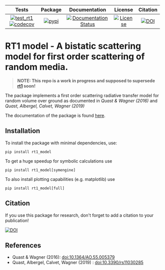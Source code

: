 
| Tests | Package | Documentation | License | Citation |
|:-:|:-:|:-:|:-:|:-:|
| [![test_rt1](https://github.com/TUW-GEO/rt1_model/actions/workflows/test_rt1.yml/badge.svg)](https://github.com/TUW-GEO/rt1_model/actions/workflows/test_rt1.yml)  [![codecov](https://codecov.io/gh/TUW-GEO/rt1_model/graph/badge.svg?token=UhC7x15MER)](https://codecov.io/gh/TUW-GEO/rt1_model) | [![pypi](https://img.shields.io/pypi/v/rt1_model)](https://pypi.org/project/rt1_model/) | [![Documentation Status](https://readthedocs.org/projects/rt1-model/badge/?version=latest)](https://rt1-model.readthedocs.io/en/latest/?badge=latest) | [![License](https://img.shields.io/badge/License-Apache_2.0-blue.svg)]([https://opensource.org/licenses/Apache-2.0](https://github.com/TUW-GEO/rt1_model/blob/master/LICENSE)) | [![DOI](https://zenodo.org/badge/709842988.svg)](https://zenodo.org/doi/10.5281/zenodo.10198659) |

# RT1 model - A bistatic scattering model for first order scattering of random media.

> **NOTE: This repo is a work in progress and supposed to supersede [rt1](https://github.com/TUW-GEO/rt1) soon!**

The package implements a first order scattering radiative transfer model
for random volume over ground as documented in *Quast & Wagner (2016)* and
*Quast, Albergel, Calvet, Wagner (2019)*


The documentation of the package is found [here](https://rt1-model.readthedocs.io).

## Installation
To install the package with minimal dependencies, use:
```
pip install rt1_model
```
To get a huge speedup for symbolic calculations use
```
pip install rt1_model[symengine]
```
To also install plotting capabilities (e.g. matplotlib) use
```
pip install rt1_model[full]
```

## Citation
If you use this package for research, don't forget to add a citation to your publication!

[![DOI](https://zenodo.org/badge/709842988.svg)](https://zenodo.org/doi/10.5281/zenodo.10198659)

## References
* Quast & Wagner (2016): [doi:10.1364/AO.55.005379](https://doi.org/10.1364/AO.55.005379)
* Quast, Albergel, Calvet, Wagner (2019) : [doi:10.3390/rs11030285](https://doi.org/10.3390/rs11030285)
